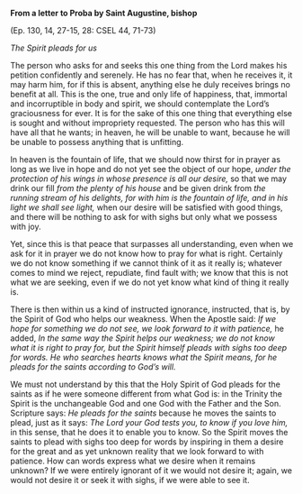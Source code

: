 

**From a letter to Proba by Saint Augustine, bishop**

(Ep. 130, 14, 27-15, 28: CSEL 44, 71-73)

_The Spirit pleads for us_

The person who asks for and seeks this one thing from the Lord makes his petition confidently and serenely. He has no fear that, when he receives it, it may harm him, for if this is absent, anything else he duly receives brings no benefit at all. This is the one, true and only life of happiness, that, immortal and incorruptible in body and spirit, we should contemplate the Lord’s graciousness for ever. It is for the sake of this one thing that everything else is sought and without impropriety requested. The person who has this will have all that he wants; in heaven, he will be unable to want, because he will be unable to possess anything that is unfitting.

In heaven is the fountain of life, that we should now thirst for in prayer as long as we live in hope and do not yet see the object of our hope, _under the protection of his wings in whose presence is all our desire,_ so that we may drink our fill _from the plenty of his house_ and be given drink from _the running stream of his delights, for with him is the fountain of life, and in his light we shall see light,_ when our desire will be satisfied with good things, and there will be nothing to ask for with sighs but only what we possess with joy.

Yet, since this is that peace that surpasses all understanding, even when we ask for it in prayer we do not know how to pray for what is right. Certainly we do not know something if we cannot think of it as it really is; whatever comes to mind we reject, repudiate, find fault with; we know that this is not what we are seeking, even if we do not yet know what kind of thing it really is.

There is then within us a kind of instructed ignorance, instructed, that is, by the Spirit of God who helps our weakness. When the Apostle said: _If we hope for something we do not see, we look forward to it with patience,_ he added, _In the same way the Spirit helps our weakness; we do not know what it is right to pray for, but the Spirit himself pleads with sighs too deep for words. He who searches hearts knows what the Spirit means, for he pleads for the saints according to God’s will._

We must not understand by this that the Holy Spirit of God pleads for the saints as if he were someone different from what God is: in the Trinity the Spirit is the unchangeable God and one God with the Father and the Son. Scripture says: _He pleads for the saints_ because he moves the saints to plead, just as it says: _The Lord your God tests you, to know if you love him,_ in this sense, that he does it to enable you to know. So the Spirit moves the saints to plead with sighs too deep for words by inspiring in them a desire for the great and as yet unknown reality that we look forward to with patience. How can words express what we desire when it remains unknown? If we were entirely ignorant of it we would not desire it; again, we would not desire it or seek it with sighs, if we were able to see it.


